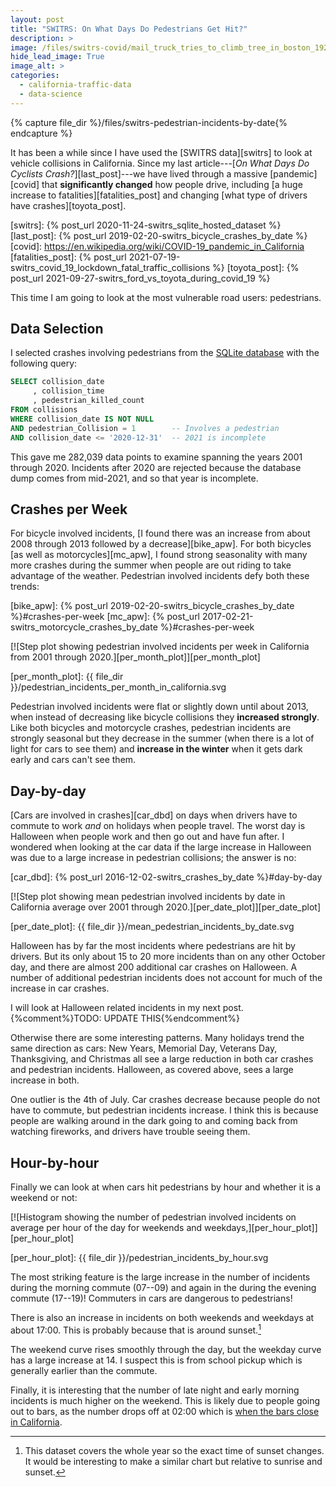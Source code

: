 ```yaml
---
layout: post
title: "SWITRS: On What Days Do Pedestrians Get Hit?"
description: >
image: /files/switrs-covid/mail_truck_tries_to_climb_tree_in_boston_1927.jpg
hide_lead_image: True
image_alt: >
categories: 
  - california-traffic-data 
  - data-science
---
```


{% capture file_dir %}/files/switrs-pedestrian-incidents-by-date{% endcapture %}

It has been a while since I have used the [SWITRS data][switrs] to look at
vehicle collisions in California. Since my last article---[_On What Days Do
Cyclists Crash?_][last_post]---we have lived through a massive
[pandemic][covid] that **significantly changed** how people drive, including
[a huge increase to fatalities][fatalities_post] and changing [what type of
drivers have crashes][toyota_post].

[switrs]: {% post_url 2020-11-24-switrs_sqlite_hosted_dataset %}
[last_post]: {% post_url 2019-02-20-switrs_bicycle_crashes_by_date %}
[covid]: https://en.wikipedia.org/wiki/COVID-19_pandemic_in_California 
[fatalities_post]: {% post_url 2021-07-19-switrs_covid_19_lockdown_fatal_traffic_collisions %} 
[toyota_post]: {% post_url 2021-09-27-switrs_ford_vs_toyota_during_covid_19 %}

This time I am going to look at the most vulnerable road users: pedestrians.

## Data Selection 

I selected crashes involving pedestrians from the [SQLite database][s2s] with
the following query:

[s2s]: https://github.com/agude/SWITRS-to-SQLite

```sql
SELECT collision_date
     , collision_time 
     , pedestrian_killed_count
FROM collisions 
WHERE collision_date IS NOT NULL 
AND pedestrian_Collision = 1        -- Involves a pedestrian
AND collision_date <= '2020-12-31'  -- 2021 is incomplete
```

This gave me 282,039 data points to examine spanning the years 2001 through
2020\. Incidents after 2020 are rejected because the database dump comes from
mid-2021, and so that year is incomplete.

## Crashes per Week

For bicycle involved incidents, [I found there was an increase from about 2008
through 2013 followed by a decrease][bike_apw]. For both bicycles [as well as
motorcycles][mc_apw], I found strong seasonality with many more crashes during
the summer when people are out riding to take advantage of the weather.
Pedestrian involved incidents defy both these trends:

[bike_apw]: {% post_url 2019-02-20-switrs_bicycle_crashes_by_date %}#crashes-per-week
[mc_apw]: {% post_url 2017-02-21-switrs_motorcycle_crashes_by_date %}#crashes-per-week

[![Step plot showing pedestrian involved incidents per week in California from
2001 through 2020.][per_month_plot]][per_month_plot]

[per_month_plot]: {{ file_dir }}/pedestrian_incidents_per_month_in_california.svg

Pedestrian involved incidents were flat or slightly down until about 2013,
when instead of decreasing like bicycle collisions they **increased
strongly**. Like both bicycles and motorcycle crashes,
pedestrian incidents are strongly seasonal but they decrease in the summer
(when there is a lot of light for cars to see them) and **increase in the
winter** when it gets dark early and cars can't see them.

## Day-by-day

[Cars are involved in crashes][car_dbd] on days when drivers have to commute
to work _and_ on holidays when people travel. The worst day is Halloween when
people work and then go out and have fun after. I wondered when looking at the
car data if the large increase in Halloween was due to a large increase in
pedestrian collisions; the answer is no:

[car_dbd]: {% post_url 2016-12-02-switrs_crashes_by_date %}#day-by-day

[![Step plot showing mean pedestrian involved incidents by date in California
average over 2001 through 2020.][per_date_plot]][per_date_plot]

[per_date_plot]: {{ file_dir }}/mean_pedestrian_incidents_by_date.svg

Halloween has by far the most incidents where pedestrians are hit by drivers.
But its only about 15 to 20 more incidents than on any other October day, and
there are almost 200 additional car crashes on Halloween. A number of
additional pedestrian incidents does not account for much of the increase in
car crashes.

I will look at Halloween related incidents in my next post.
{%comment%}TODO: UPDATE THIS{%endcomment%}

Otherwise there are some interesting patterns. Many holidays trend the same
direction as cars: New Years, Memorial Day, Veterans Day, Thanksgiving, and
Christmas all see a large reduction in both car crashes and pedestrian
incidents. Halloween, as covered above, sees a large increase in both.

One outlier is the 4th of July. Car crashes decrease because people do not
have to commute, but pedestrian incidents increase. I think this is because
people are walking around in the dark going to and coming back from watching
fireworks, and drivers have trouble seeing them.

## Hour-by-hour

Finally we can look at when cars hit pedestrians by hour and whether it is a
weekend or not:

[![Histogram showing the number of pedestrian involved incidents on average
per hour of the day for weekends and weekdays,][per_hour_plot]][per_hour_plot]

[per_hour_plot]: {{ file_dir }}/pedestrian_incidents_by_hour.svg

The most striking feature is the large increase in the number of incidents
during the morning commute (07--09) and again in the during the evening
commute (17--19)! Commuters in cars are dangerous to pedestrians! 

There is also an increase in incidents on both weekends and weekdays at about
17:00. This is probably because that is around sunset.[^sunset]

[^sunset]: 
    This dataset covers the whole year so the exact time of sunset changes. It
    would be interesting to make a similar chart but relative to sunrise and
    sunset.

The weekend curve rises smoothly through the day, but the weekday curve has a
large increase at 14. I suspect this is from school pickup which is generally
earlier than the commute.

Finally, it is interesting that the number of late night and early morning
incidents is much higher on the weekend. This is likely due to people going
out to bars, as the number drops off at 02:00 which is [when the bars close in
California][last_call].

[last_call]: https://en.wikipedia.org/wiki/Last_call
